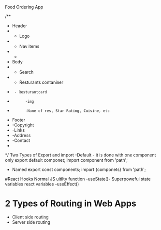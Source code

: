 Food Ordering App

/**
 * Header
 *  - Logo
 *  - Nav items
 *  -
 * Body
 *  - Search
 *  - Resturants contaniner
 *      - Resturantcard
 *           -img
 *           -Name of res, Star Rating, Cuisine, etc
 * Footer
 *  -Copyright
 *  -Links
 *  -Address
 *  -Contact
 *
 */
 Two Types of Export and import
   -Default - it is done with one component only
       export default componet;
       import component from 'path';
   - Named
      export const components;
      import {componets} from 'path';

#React Hooks
Normal JS ultilty function
-useState()- Superpoweful state variables react variables
-useEffect()



# 2 Types of Routing in Web Apps 

 - Client side routing 
 - Server side routing 
 

 
